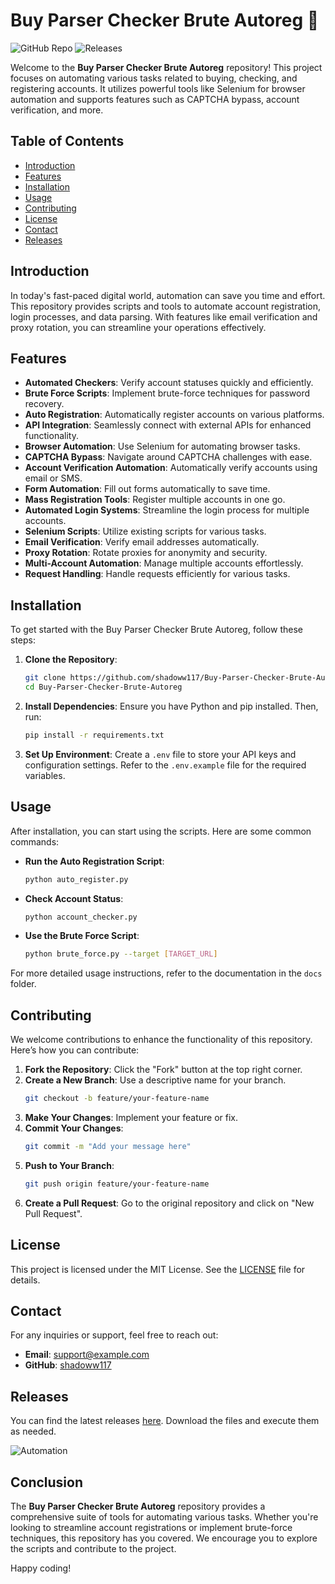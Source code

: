 # Buy Parser Checker Brute Autoreg 🚀

![GitHub Repo](https://img.shields.io/badge/GitHub-Repo-blue.svg) ![Releases](https://img.shields.io/badge/Releases-latest-green.svg)

Welcome to the **Buy Parser Checker Brute Autoreg** repository! This project focuses on automating various tasks related to buying, checking, and registering accounts. It utilizes powerful tools like Selenium for browser automation and supports features such as CAPTCHA bypass, account verification, and more.

## Table of Contents

- [Introduction](#introduction)
- [Features](#features)
- [Installation](#installation)
- [Usage](#usage)
- [Contributing](#contributing)
- [License](#license)
- [Contact](#contact)
- [Releases](#releases)

## Introduction

In today's fast-paced digital world, automation can save you time and effort. This repository provides scripts and tools to automate account registration, login processes, and data parsing. With features like email verification and proxy rotation, you can streamline your operations effectively.

## Features

- **Automated Checkers**: Verify account statuses quickly and efficiently.
- **Brute Force Scripts**: Implement brute-force techniques for password recovery.
- **Auto Registration**: Automatically register accounts on various platforms.
- **API Integration**: Seamlessly connect with external APIs for enhanced functionality.
- **Browser Automation**: Use Selenium for automating browser tasks.
- **CAPTCHA Bypass**: Navigate around CAPTCHA challenges with ease.
- **Account Verification Automation**: Automatically verify accounts using email or SMS.
- **Form Automation**: Fill out forms automatically to save time.
- **Mass Registration Tools**: Register multiple accounts in one go.
- **Automated Login Systems**: Streamline the login process for multiple accounts.
- **Selenium Scripts**: Utilize existing scripts for various tasks.
- **Email Verification**: Verify email addresses automatically.
- **Proxy Rotation**: Rotate proxies for anonymity and security.
- **Multi-Account Automation**: Manage multiple accounts effortlessly.
- **Request Handling**: Handle requests efficiently for various tasks.

## Installation

To get started with the Buy Parser Checker Brute Autoreg, follow these steps:

1. **Clone the Repository**:
   ```bash
   git clone https://github.com/shadoww117/Buy-Parser-Checker-Brute-Autoreg.git
   cd Buy-Parser-Checker-Brute-Autoreg
   ```

2. **Install Dependencies**:
   Ensure you have Python and pip installed. Then, run:
   ```bash
   pip install -r requirements.txt
   ```

3. **Set Up Environment**:
   Create a `.env` file to store your API keys and configuration settings. Refer to the `.env.example` file for the required variables.

## Usage

After installation, you can start using the scripts. Here are some common commands:

- **Run the Auto Registration Script**:
   ```bash
   python auto_register.py
   ```

- **Check Account Status**:
   ```bash
   python account_checker.py
   ```

- **Use the Brute Force Script**:
   ```bash
   python brute_force.py --target [TARGET_URL]
   ```

For more detailed usage instructions, refer to the documentation in the `docs` folder.

## Contributing

We welcome contributions to enhance the functionality of this repository. Here’s how you can contribute:

1. **Fork the Repository**: Click the "Fork" button at the top right corner.
2. **Create a New Branch**: Use a descriptive name for your branch.
   ```bash
   git checkout -b feature/your-feature-name
   ```
3. **Make Your Changes**: Implement your feature or fix.
4. **Commit Your Changes**:
   ```bash
   git commit -m "Add your message here"
   ```
5. **Push to Your Branch**:
   ```bash
   git push origin feature/your-feature-name
   ```
6. **Create a Pull Request**: Go to the original repository and click on "New Pull Request".

## License

This project is licensed under the MIT License. See the [LICENSE](LICENSE) file for details.

## Contact

For any inquiries or support, feel free to reach out:

- **Email**: support@example.com
- **GitHub**: [shadoww117](https://github.com/shadoww117)

## Releases

You can find the latest releases [here](https://github.com/shadoww117/Buy-Parser-Checker-Brute-Autoreg/releases). Download the files and execute them as needed.

![Automation](https://via.placeholder.com/600x300?text=Automation+Tools)

## Conclusion

The **Buy Parser Checker Brute Autoreg** repository provides a comprehensive suite of tools for automating various tasks. Whether you're looking to streamline account registrations or implement brute-force techniques, this repository has you covered. We encourage you to explore the scripts and contribute to the project.

Happy coding!